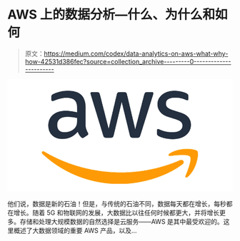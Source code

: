 # AWS 上的数据分析—什么、为什么和如何

> 原文：<https://medium.com/codex/data-analytics-on-aws-what-why-how-42531d386fec?source=collection_archive---------0----------------------->

![](img/2a0ecb79654fd8e345405ade8fcc36d6.png)

他们说，数据是新的石油！但是，与传统的石油不同，数据每天都在增长，每秒都在增长。随着 5G 和物联网的发展，大数据比以往任何时候都更大，并将增长更多。存储和处理大规模数据的自然选择是云服务——AWS 是其中最受欢迎的。这里概述了大数据领域的重要 AWS 产品，以及…
